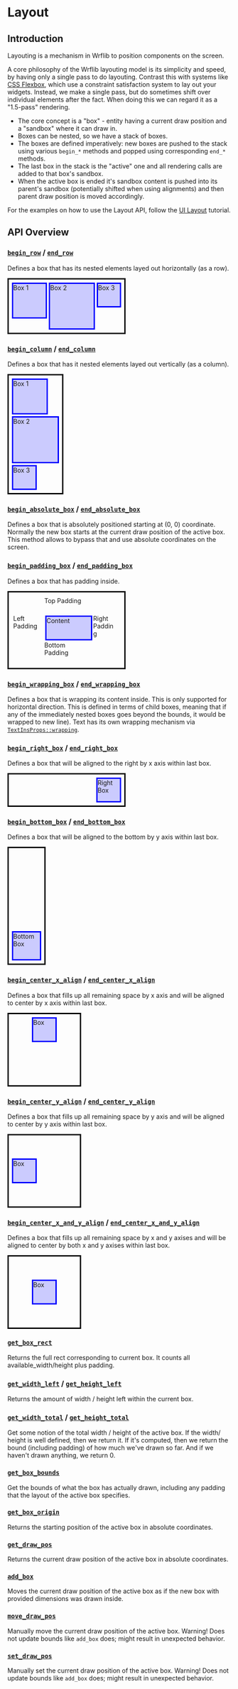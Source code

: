 # Layout

## Introduction

Layouting is a mechanism in Wrflib to position components on the screen.

A core philosophy of the Wrflib layouting model is its simplicity and speed, by having only a single pass
to do layouting. Contrast this with systems like [CSS Flexbox](https://en.wikipedia.org/wiki/CSS_Flexible_Box_Layout),
which use a constraint satisfaction system to lay out your widgets. Instead, we make a single
pass, but do sometimes shift over individual elements after the fact. When doing this we can regard it as a "1.5-pass" rendering. 

 - The core concept is a "box" - entity having a current draw position and a "sandbox" where it can draw in.
 - Boxes can be nested, so we have a stack of boxes. 
 - The boxes are defined imperatively: new boxes are pushed to the stack using various `begin_*` methods and popped using corresponding `end_*` methods. 
 - The last box in the stack is the "active" one and all rendering calls are added to that box's sandbox. 
 - When the active box is ended it's sandbox content is pushed into its parent's sandbox (potentially shifted when using alignments) and then parent draw position is moved accordingly. 

For the examples on how to use the Layout API, follow the [UI Layout](./tutorial_ui_layout.md) tutorial.

## API Overview

<!-- Define styles that would be used in example below -->
<style>
.box {
  background-color: rgba(0,0,255,.2);
  border: 3px solid #00f;
  margin: 2px;
}

.content_box {
  background-color: #fff;
  border: 3px solid #00f;
}

.outer {
  border: 3px solid #000;
  padding: 5px;
  display: flex;
}
.caption {
  border: 0px;
  margin: 2px;
}
.row {
  display: flex;
  margin: 5px;
}
</style>

### [`begin_row`](/target/doc/wrflib/struct.Cx.html#method.begin_row) / [`end_row`](/target/doc/wrflib/struct.Cx.html#method.end_row)

Defines a box that has its nested elements layed out horizontally (as a row).


<div class="outer" style="flex-direction: row; width: 250px">
  <div class="box" style="width: 75px; height: 75px">Box 1</div>
  <div class="box" style="width: 100px; height: 100px">Box 2</div>
  <div class="box" style="width: 50px; height: 50px">Box 3</div>
</div>

### [`begin_column`](/target/doc/wrflib/struct.Cx.html#method.begin_column) / [`end_column`](/target/doc/wrflib/struct.Cx.html#method.end_column)

Defines a box that has it nested elements layed out vertically (as a column).

<div class="outer" style="flex-direction: column; width: 110px">
  <div class="box" style="width: 75px; height: 75px">Box 1</div>
  <div class="box" style="width: 100px; height: 100px">Box 2</div>
  <div class="box" style="width: 50px; height: 50px">Box 3</div>
</div>


### [`begin_absolute_box`](/target/doc/wrflib/struct.Cx.html#method.begin_absolute_box) / [`end_absolute_box`](/target/doc/wrflib/struct.Cx.html#method.end_absolute_box)


Defines a box that is absolutely positioned starting at (0, 0) coordinate. Normally the new box starts at the current draw position of the active box. This method allows to bypass that and use absolute coordinates on the screen.


### [`begin_padding_box`](/target/doc/wrflib/struct.Cx.html#method.begin_padding_box) / [`end_padding_box`](/target/doc/wrflib/struct.Cx.html#method.end_padding_box)

Defines a box that has padding inside. 

<div class="outer" style="flex-direction: column; width: 250px; height: 160px">
    <div class="row" style="flex-direction: row; width: 250px; height: 30px">
        <div  style="width: 70px; height: 30px"></div>
        <div cstyle="width: 100px; height: 30px">Top Padding</div>
    </div>
    <div class="row" style="flex-direction: row; width: 250px; height: 50px">
        <div  style="width: 70px; height: 50px"> Left Padding</div>
        <div class="box" style="width: 100px; height: 50px">Content</div>
        <div  style="width: 50px; height: 50px"> Right Padding</div>
    </div>
    <div class="row" style="flex-direction: row; width: 250px; height: 50px">
        <div style="width: 70px; height: 50px"> </div>
        <div style="width: 100px; height: 50px">Bottom Padding</div>
    </div>
</div>



### [`begin_wrapping_box`](/target/doc/wrflib/struct.Cx.html#method.begin_wrapping_box) / [`end_wrapping_box`](/target/doc/wrflib/struct.Cx.html#method.end_wrapping_box)

Defines a box that is wrapping its content inside. This is only supported for horizontal direction. This is defined in terms of child boxes, meaning that if any of the immediately nested boxes goes beyond the bounds, it would be wrapped to new line). Text has its own wrapping mechanism via [`TextInsProps::wrapping`](/target/doc/wrflib/struct.TextInsProps.html#structfield.wrapping).


### [`begin_right_box`](/target/doc/wrflib/struct.Cx.html#method.begin_right_box) / [`end_right_box`](/target/doc/wrflib/struct.Cx.html#method.end_right_box)

Defines a box that will be aligned to the right by x axis within last box.

<div class="outer" style="flex-direction: row-reverse; width: 250px">
  <div class="box" style="width: 50px; height: 50px">Right Box</div>
</div>

### [`begin_bottom_box`](/target/doc/wrflib/struct.Cx.html#method.begin_bottom_box) / [`end_bottom_box`](/target/doc/wrflib/struct.Cx.html#method.end_bottom_box)

Defines a box that will be aligned to the bottom by y axis within last box.

<div class="outer" style="flex-direction: column-reverse; width: 70px; height: 250px">
  <div class="box" style="width: 60px; height: 60px">Bottom Box</div>
</div>


### [`begin_center_x_align`](/target/doc/wrflib/struct.Cx.html#method.begin_center_x_align) / [`end_center_x_align`](/target/doc/wrflib/struct.Cx.html#method.end_center_x_align)

Defines a box that fills up all remaining space by x axis and will be aligned to center by x axis within last box.

<div class="outer" style="flex-direction: row; justify-content: center; width: 150px; height: 150px">
  <div class="box" style="width: 50px; height: 50px">Box</div>
</div>

### [`begin_center_y_align`](/target/doc/wrflib/struct.Cx.html#method.begin_center_y_align) / [`end_center_y_align`](/target/doc/wrflib/struct.Cx.html#method.end_center_y_align)

Defines a box that fills up all remaining space by y axis and will be aligned to center by y axis within last box.

<div class="outer" style="flex-direction: column; justify-content: center; width: 150px; height: 150px">
  <div class="box" style="width: 50px; height: 50px">Box</div>
</div>


### [`begin_center_x_and_y_align`](/target/doc/wrflib/struct.Cx.html#method.begin_center_x_and_y_align) / [`end_center_x_and_y_align`](/target/doc/wrflib/struct.Cx.html#method.end_center_x_and_y_align)

Defines a box that fills up all remaining space by x and y axises and will be aligned to center by both x and y axises within last box.

<div class="outer" style="flex-direction: column; align-items: center; justify-content: center; width: 150px; height: 150px">
  <div class="box" style="width: 50px; height: 50px">Box</div>
</div>


### [`get_box_rect`](/target/doc/wrflib/struct.Cx.html#method.get_box_rect)

Returns the full rect corresponding to current box. It counts all available_width/height plus padding.

### [`get_width_left`](/target/doc/wrflib/struct.Cx.html#method.get_width_left) / [`get_height_left`](/target/doc/wrflib/struct.Cx.html#method.get_height_left)

Returns the amount of width / height left within the current box. 


### [`get_width_total`](/target/doc/wrflib/struct.Cx.html#method.get_width_total) / [`get_height_total`](/target/doc/wrflib/struct.Cx.html#method.get_height_total)


Get some notion of the total width / height of the active box. If the width/ height is well defined, then we return it. If it's computed, then we return the bound (including padding) of how much we've drawn so far. And if we haven't drawn anything, we return 0.


### [`get_box_bounds`](/target/doc/wrflib/struct.Cx.html#method.get_box_bounds)

Get the bounds of what the box has actually drawn, including any padding that the layout of the active box specifies.

### [`get_box_origin`](/target/doc/wrflib/struct.Cx.html#method.get_box_origin)

Returns the starting position of the active box in absolute coordinates.

### [`get_draw_pos`](/target/doc/wrflib/struct.Cx.html#method.get_draw_pos)

Returns the current draw position of the active box in absolute coordinates.

### [`add_box`](/target/doc/wrflib/struct.Cx.html#method.add_box)

Moves the current draw position of the active box as if the new box with provided dimensions was drawn inside.

### [`move_draw_pos`](/target/doc/wrflib/struct.Cx.html#method.move_draw_pos)

Manually move the current draw position of the active box. Warning! Does not update bounds like `add_box` does; might result in unexpected behavior.

### [`set_draw_pos`](/target/doc/wrflib/struct.Cx.html#method.set_draw_pos)

Manually set the current draw position of the active box. Warning! Does not update bounds like `add_box` does; might result in unexpected behavior.
